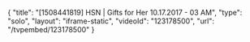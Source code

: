 {
    "title": "[1508441819] HSN | Gifts for Her 10.17.2017 - 03 AM",
    "type": "solo",
    "layout": "iframe-static",
    "videoId": "123178500",
    "url": "\/tvpembed\/123178500"
}